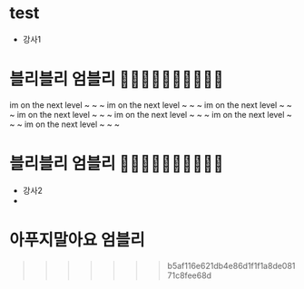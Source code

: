 # test


- 강사1

# 블리블리 엄블리 💖💛💚💘💝💙💓💕💜💗
im on the next level ~ ~ ~
im on the next level ~ ~ ~
im on the next level ~ ~ ~
im on the next level ~ ~ ~
im on the next level ~ ~ ~
im on the next level ~ ~ ~
im on the next level ~ ~ ~



# 블리블리 엄블리 💖💛💚💘💝💙💓💕💜💗
- 강사2
-


# 아푸지말아요 엄블리
>>>>>>> b5af116e621db4e86d1f1f1a8de08171c8fee68d
